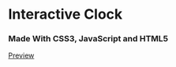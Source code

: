 # Interactive Clock

### Made With CSS3, JavaScript and HTML5

[Preview](http://dmsanchez86.github.io/interactive_clock/)


